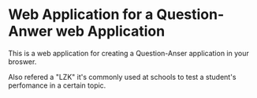 # Web Application for a Question-Anwer web Application

This is a web application for creating a Question-Anser application in your broswer. 

Also refered a "LZK" it's commonly used at schools to test a student's perfomance in a certain topic.